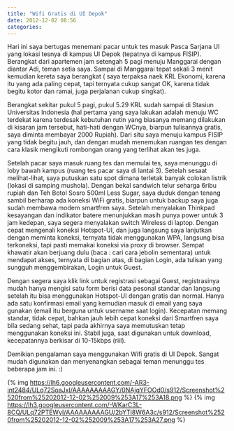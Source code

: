 ```yaml
---
title: "Wifi Gratis di UI Depok"
date: 2012-12-02 08:56
categories: 
---
```


Hari ini saya bertugas menemani pacar untuk tes masuk Pasca Sarjana UI yang lokasi tesnya di kampus UI Depok (tepatnya di kampus FISIP). Berangkat dari apartemen jam setengah 5 pagi menuju Manggarai dengan diantar Adi, teman setia saya. Sampai di Manggarai tepat sekali 3 menit kemudian kereta saya berangkat ( saya terpaksa naek KRL Ekonomi, karena itu yang ada paling cepat, tapi ternyata cukup sangat OK, karena tidak begitu kotor dan ramai, juga perjalanan cukup singkat). 
<!--more-->
Berangkat sekitar pukul 5 pagi, pukul 5.29 KRL sudah sampai di Stasiun Universitas Indonesia (hal pertama yang saya lakukan adalah menuju WC terdekat karena terdesak kebutuhan rutin yang biasanya memang dilakukan di kisaran jam tersebut, hati-hati dengan WCnya, biarpun tulisannya gratis, saya diminta membayar 2000 Rupiah). Dari situ saya menuju kampus FISIP yang tidak begitu jauh, dan dengan mudah menemukan ruangan tes dengan cara klasik mengikuti rombongan orang yang terlihat akan tes juga.

Setelah pacar saya masuk ruang tes dan memulai tes, saya menunggu di loby bawah kampus (ruang tes pacar saya di lantai 3). Setelah sesaat melihat-lihat, saya putuskan satu spot dimana terletak banyak colokan listrik (lokasi di samping mushola). Dengan bekal sandwich telur seharga 6ribu rupiah dan Teh Botol Sosro 500ml Less Sugar, saya duduk dengan tenang sambil berharap ada koneksi WiFi gratis, biarpun untuk backup saya juga sudah membawa modem smartfren saya. Setelah menyalakan Thinkpad kesayangan dan indikator batere menunjukkan masih punya power untuk 3 jam kedepan, saya segera menyalakan switch Wireless di laptop. Dengan cepat mengenali koneksi Hotspot-UI, dan juga langsung saya lanjutkan dengan meminta koneksi, ternyata tidak menggunakan WPA, langsung bisa terkoneksi, tapi pasti memakai koneksi via proxy di browser. Sempat khawatir akan berjuang dulu (baca : cari cara jebolin sementara) untuk mendapat akses, ternyata di bagian atas, di bagian Login, ada tulisan yang sungguh menggembirakan, Login untuk Guest.

Dengan segera saya klik link untuk registrasi sebagai Guest, registrasinya mudah hanya mengisi satu form berisi data pesonal standar dan langsung setelah itu bisa menggunakan Hotspot-UI dengan gratis dan normal. Hanya ada satu konfirmasi email yang kemudian masuk di email yang saya gunakan (email itu berguna untuk username saat login). Kecepatan memang standar, tidak cepat, bahkan jauh lebih cepat koneksi dari Smartfren saya bila sedang sehat, tapi pada akhirnya saya memutuskan tetap menggunakan koneksi ini. Stabil juga, saat digunakan untuk download, kecepatannya berkisar di 10-15kbps (riil).

Demikian pengalaman saya menggunakan Wifi gratis di UI Depok. Sangat mudah digunakan dan menyenangkan sebagai teman menunggu tes beberapa jam ini. :)

{% img https://lh6.googleusercontent.com/-AR3-int2484/ULq72SoaJxI/AAAAAAAAAGY/0NAjqYFOOd0/s912/Screenshot%2520from%25202012-12-02%252009%253A17%253A18.png %}
{% img https://lh3.googleusercontent.com/-WKarC3L-8CQ/ULq72PTEWyI/AAAAAAAAAGU/2bYTi8W6A3c/s912/Screenshot%2520from%25202012-12-02%252009%253A17%253A27.png %}
